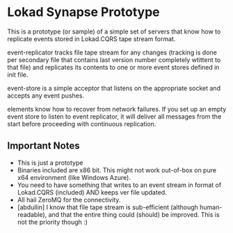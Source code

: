 Lokad Synapse Prototype
=======================

This is a prototype (or sample) of a simple set of servers that know how
to replicate events stored in Lokad.CQRS tape stream format.

event-replicator tracks file tape stream for any changes (tracking is done
per secondary file that contains last version number completely wtittent to that file)
and replicates its contents to one or more event stores defined in init file.


event-store is a simple acceptor that listens on the appropriate socket and accepts 
any event pushes.

elements know how to recover from network failures. If you set up an empty event store to listen
to event replicator, it will deliver all messages from the start before proceeding with 
continuous replication.

Important Notes
---------------

* This is just a prototype
* Binaries included are x86 bit. This might not work out-of-box on pure x64 
environment (like Windows Azure).
* You need to have something that writes to an event stream in format of Lokad.CQRS (included) AND 
keeps ver file updated.
* All hail ZeroMQ for the connectivity.
* [abdullin] I know that file tape stream is sub-efficient (although human-readable), 
and that the entire thing could (should) be improved. This is not the priority though :)
